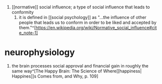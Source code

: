 1. [[normative]] social influence; a type of social influence that leads to conformity
	1. it is defined in [[social psychology]] as "...the influence of other people that leads us to conform in order to be liked and accepted by them."^[https://en.wikipedia.org/wiki/Normative_social_influence#cite_note-1]

# neurophysiology
1. the brain processes social approval and financial gain in roughly the same way^[The Happy Brain: The Science of Where[[happiness| Happines]]s Comes from, and Why, p. 109]